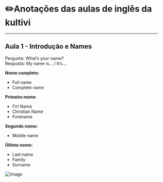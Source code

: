 # ✏️Anotações das aulas de inglês da kultivi
---
## Aula 1 - Introdução e Names 
Pergunta: What’s your name? <br>
Resposta: My name is... / It’s.... <br>

<strong>Nome completo:</strong>
 - Full name
 - Complete name

<strong>Primeiro nome:</strong>
 - Firt Name
 - Christian Name
 - Forename

<strong>Segundo nome:</strong>
 - Middle name

<strong>Último nome:</strong>
 - Last name
 - Family
 - Surname

![image](https://user-images.githubusercontent.com/85466761/150027977-50268ee0-15e0-44a5-b3ec-f6672bc4b263.png)




